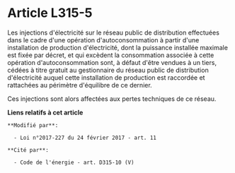 # Article L315-5

Les injections d'électricité sur le réseau public de distribution effectuées dans le cadre d'une opération d'autoconsommation
à partir d'une installation de production d'électricité, dont la puissance installée maximale est fixée par décret, et qui
excèdent la consommation associée à cette opération d'autoconsommation sont, à défaut d'être vendues à un tiers, cédées à
titre gratuit au gestionnaire du réseau public de distribution d'électricité auquel cette installation de production est
raccordée et rattachées au périmètre d'équilibre de ce dernier. 

Ces injections sont alors affectées aux pertes techniques de ce réseau.

**Liens relatifs à cet article**

	**Modifié par**:

	  - Loi n°2017-227 du 24 février 2017 - art. 11

	**Cité par**:

	  - Code de l'énergie - art. D315-10 (V)
